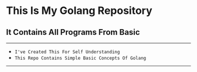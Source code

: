 # This Is My Golang Repository

## It Contains All Programs From Basic

---

- `I've Created This For Self Understanding`
- `This Repo Contains Simple Basic Concepts Of Golang`

---
